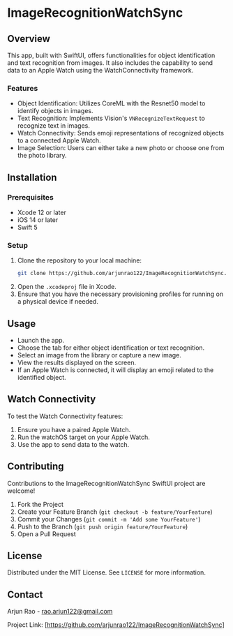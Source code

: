 # ImageRecognitionWatchSync

## Overview
This app, built with SwiftUI, offers functionalities for object identification and text recognition from images. It also includes the capability to send data to an Apple Watch using the WatchConnectivity framework.

### Features
- Object Identification: Utilizes CoreML with the Resnet50 model to identify objects in images.
- Text Recognition: Implements Vision's `VNRecognizeTextRequest` to recognize text in images.
- Watch Connectivity: Sends emoji representations of recognized objects to a connected Apple Watch.
- Image Selection: Users can either take a new photo or choose one from the photo library.

## Installation

### Prerequisites
- Xcode 12 or later
- iOS 14 or later
- Swift 5

### Setup
1. Clone the repository to your local machine:
    ```sh
    git clone https://github.com/arjunrao122/ImageRecognitionWatchSync.git
    ```
2. Open the `.xcodeproj` file in Xcode.
3. Ensure that you have the necessary provisioning profiles for running on a physical device if needed.

## Usage
- Launch the app.
- Choose the tab for either object identification or text recognition.
- Select an image from the library or capture a new image.
- View the results displayed on the screen.
- If an Apple Watch is connected, it will display an emoji related to the identified object.

## Watch Connectivity
To test the Watch Connectivity features:
1. Ensure you have a paired Apple Watch.
2. Run the watchOS target on your Apple Watch.
3. Use the app to send data to the watch.

## Contributing

Contributions to the ImageRecognitionWatchSync SwiftUI project are welcome!

1. Fork the Project
2. Create your Feature Branch (`git checkout -b feature/YourFeature`)
3. Commit your Changes (`git commit -m 'Add some YourFeature'`)
4. Push to the Branch (`git push origin feature/YourFeature`)
5. Open a Pull Request

## License

Distributed under the MIT License. See `LICENSE` for more information.

## Contact

Arjun Rao - rao.arjun122@gmail.com

Project Link: [https://github.com/arjunrao122/ImageRecognitionWatchSync]
